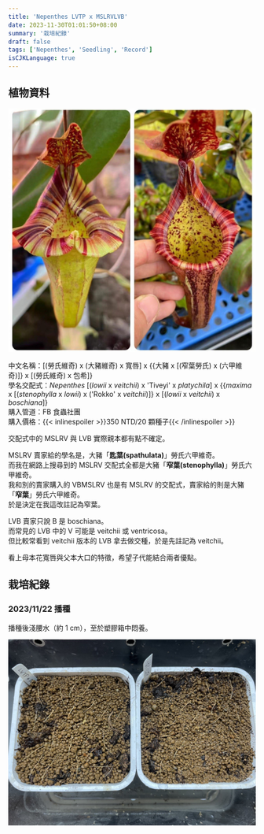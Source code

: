 ```yaml
---
title: 'Nepenthes LVTP x MSLRVLVB'
date: 2023-11-30T01:01:50+08:00
summary: '栽培紀錄'
draft: false
tags: ['Nepenthes', 'Seedling', 'Record']
isCJKLanguage: true
---
```


## 植物資料

![featured](featured.jpg "賣家提供親本圖")

中文名稱：[(勞氏維奇) x (大豬維奇) x 寬唇] x {{大豬 x [(窄葉勞氏) x (六甲維奇)]} x [(勞氏維奇) x 包希]}  
學名交配式：*Nepenthes* [(*lowii* x *veitchii*) x 'Tiveyi' x *platychila*] x {{*maxima* x [(*stenophylla* x *lowii*) x ('Rokko' x *veitchii*)]} x [(*lowii* x *veitchii*) x *boschiana*]}  
購入管道：FB 食蟲社團  
購入價格：{{< inlinespoiler >}}350 NTD/20 顆種子{{< /inlinespoiler >}}  

交配式中的 MSLRV 與 LVB 實際親本都有點不確定。  

MSLRV 賣家給的學名是，大豬「**匙葉(spathulata)**」勞氏六甲維奇。  
而我在網路上搜尋到的 MSLRV 交配式全都是大豬「**窄葉(stenophylla)**」勞氏六甲維奇。  
我和別的賣家購入的 VBMSLRV 也是有 MSLRV 的交配式，賣家給的則是大豬「**窄葉**」勞氏六甲維奇。  
於是決定在我這改註記為窄葉。  

LVB 賣家只說 B 是 boschiana。  
而常見的 LVB 中的 V 可能是 veitchii 或 ventricosa。  
但比較常看到 veitchii 版本的 LVB 拿去做交種，於是先註記為 veitchii。  

看上母本花寬唇與父本大口的特徵，希望子代能結合兩者優點。  

## 栽培紀錄

### 2023/11/22 播種

播種後淺腰水（約 1 cm），至於塑膠箱中悶養。  

![2023-11-22](./images/2023-11-22.jpg "左側為 LVTP x MSLRVLVB，右側為 RBP x LVTP")
